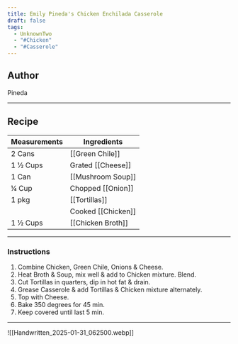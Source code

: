 ```yaml
---
title: Emily Pineda's Chicken Enchilada Casserole
draft: false
tags:
  - UnknownTwo
  - "#Chicken"
  - "#Casserole"
---
```

## Author
Pineda
___
## Recipe

| Measurements | Ingredients               |
| :----------- | ------------------------- |
| 2 Cans            | [[Green Chile]]                          |
| 1 ½ Cups          | Grated [[Cheese]]                         |
| 1 Can             | [[Mushroom Soup]]                         |
| ¼ Cup             | Chopped [[Onion]]                        |
| 1 pkg             | [[Tortillas]]                            |
|                   | Cooked [[Chicken]]                        |
| 1 ½ Cups          | [[Chicken Broth]]                        |
___
### Instructions
1. Combine Chicken, Green Chile, Onions & Cheese.
2. Heat Broth & Soup, mix well & add to Chicken mixture. Blend.
3. Cut Tortillas in quarters, dip in hot fat & drain.
4. Grease Casserole & add Tortillas & Chicken mixture alternately.
5. Top with Cheese.
6. Bake 350 degrees for 45 min.
7. Keep covered until last 5 min.
___
![[Handwritten_2025-01-31_062500.webp]]